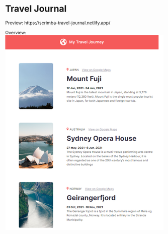 # Travel Journal

<p>Preview: https://scrimba-travel-journal.netlify.app/</p>


Overview:
![screenshot](https://github.com/sidramwaseem/Travel-Journal/blob/main/Preview/preview.png?raw=true)
